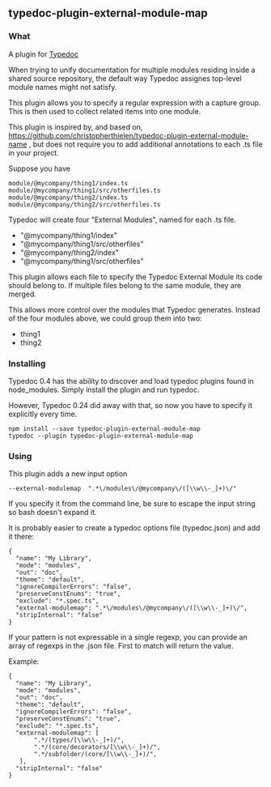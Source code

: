 ## typedoc-plugin-external-module-map

### What

A plugin for [Typedoc](http://typedoc.org)

When trying to unify documentation for multiple modules residing inside a shared source repository, the default way Typedoc assignes top-level 
module names might not satisfy. 

This plugin allows you to specify a regular expression with a capture group. This is then used to collect related items into one module.

This plugin is inspired by, and based on, https://github.com/christopherthielen/typedoc-plugin-external-module-name , but does not require you to 
add additional annotations to each .ts file in your project.


Suppose you have
```
module/@mycompany/thing1/index.ts
module/@mycompany/thing1/src/otherfiles.ts
module/@mycompany/thing2/index.ts
module/@mycompany/thing2/src/otherfiles.ts
```

Typedoc will create four "External Modules", named for each .ts file.

- "@mycompany/thing1/index"
- "@mycompany/thing1/src/otherfiles"
- "@mycompany/thing2/index"
- "@mycompany/thing1/src/otherfiles"

This plugin allows each file to specify the Typedoc External Module its code should belong to.
If multiple files belong to the same module, they are merged.

This allows more control over the modules that Typedoc generates.
Instead of the four modules above, we could group them into two:

- thing1
- thing2

### Installing

Typedoc 0.4 has the ability to discover and load typedoc plugins found in node_modules.
Simply install the plugin and run typedoc.

However, Typedoc 0.24 did away with that, so now you have to specify it explicitly every time.

```
npm install --save typedoc-plugin-external-module-map
typedoc --plugin typedoc-plugin-external-module-map
```

### Using

This plugin adds a new input option
```
--external-modulemap  ".*\/modules\/@mycompany\/([\\w\\-_]+)\/"
```

If you specify it from the command line, be sure to escape the input string so bash doesn't expand it.

It is probably easier to create a typedoc options file (typedoc.json) and add it there:

```
{
  "name": "My Library",
  "mode": "modules",
  "out": "doc",
  "theme": "default",
  "ignoreCompilerErrors": "false",
  "preserveConstEnums": "true",
  "exclude": "*.spec.ts",
  "external-modulemap": ".*\/modules\/@mycompany\/([\\w\\-_]+)\/",
  "stripInternal": "false"
}
```

If your pattern is not expressable in a single regexp, you can provide an array of regexps in the .json file. First to match will return the value.

Example:
```
{
  "name": "My Library",
  "mode": "modules",
  "out": "doc",
  "theme": "default",
  "ignoreCompilerErrors": "false",
  "preserveConstEnums": "true",
  "exclude": "*.spec.ts",
  "external-modulemap": [
	   ".*/(types/[\\w\\-_]+)/",
	   ".*/(core/decorators/[\\w\\-_]+)/",
	   ".*/subfolder/(core/[\\w\\-_]+)/",
   ],
  "stripInternal": "false"
}
```
